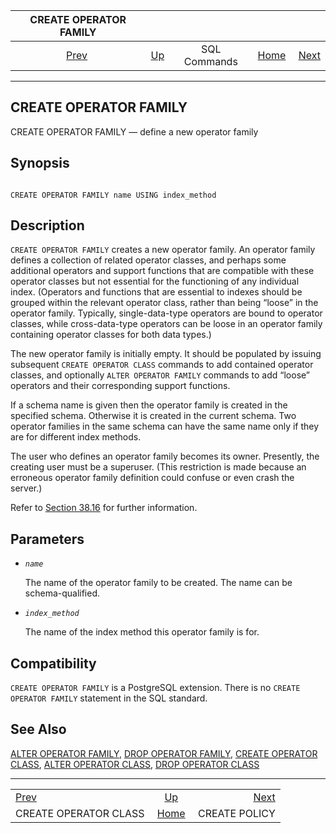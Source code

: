 <!--?xml version="1.0" encoding="UTF-8" standalone="no"?-->

|                  CREATE OPERATOR FAMILY                 |                                        |              |                                                       |                                                |
| :-----------------------------------------------------: | :------------------------------------- | :----------: | ----------------------------------------------------: | ---------------------------------------------: |
| [Prev](sql-createopclass.html "CREATE OPERATOR CLASS")  | [Up](sql-commands.html "SQL Commands") | SQL Commands | [Home](index.html "PostgreSQL 17devel Documentation") |  [Next](sql-createpolicy.html "CREATE POLICY") |

***

## CREATE OPERATOR FAMILY

CREATE OPERATOR FAMILY — define a new operator family

## Synopsis

```

CREATE OPERATOR FAMILY name USING index_method
```

## Description

`CREATE OPERATOR FAMILY` creates a new operator family. An operator family defines a collection of related operator classes, and perhaps some additional operators and support functions that are compatible with these operator classes but not essential for the functioning of any individual index. (Operators and functions that are essential to indexes should be grouped within the relevant operator class, rather than being “loose” in the operator family. Typically, single-data-type operators are bound to operator classes, while cross-data-type operators can be loose in an operator family containing operator classes for both data types.)

The new operator family is initially empty. It should be populated by issuing subsequent `CREATE OPERATOR CLASS` commands to add contained operator classes, and optionally `ALTER OPERATOR FAMILY` commands to add “loose” operators and their corresponding support functions.

If a schema name is given then the operator family is created in the specified schema. Otherwise it is created in the current schema. Two operator families in the same schema can have the same name only if they are for different index methods.

The user who defines an operator family becomes its owner. Presently, the creating user must be a superuser. (This restriction is made because an erroneous operator family definition could confuse or even crash the server.)

Refer to [Section 38.16](xindex.html "38.16. Interfacing Extensions to Indexes") for further information.

## Parameters

* *`name`*

    The name of the operator family to be created. The name can be schema-qualified.

* *`index_method`*

    The name of the index method this operator family is for.

## Compatibility

`CREATE OPERATOR FAMILY` is a PostgreSQL extension. There is no `CREATE OPERATOR FAMILY` statement in the SQL standard.

## See Also

[ALTER OPERATOR FAMILY](sql-alteropfamily.html "ALTER OPERATOR FAMILY"), [DROP OPERATOR FAMILY](sql-dropopfamily.html "DROP OPERATOR FAMILY"), [CREATE OPERATOR CLASS](sql-createopclass.html "CREATE OPERATOR CLASS"), [ALTER OPERATOR CLASS](sql-alteropclass.html "ALTER OPERATOR CLASS"), [DROP OPERATOR CLASS](sql-dropopclass.html "DROP OPERATOR CLASS")

***

|                                                         |                                                       |                                                |
| :------------------------------------------------------ | :---------------------------------------------------: | ---------------------------------------------: |
| [Prev](sql-createopclass.html "CREATE OPERATOR CLASS")  |         [Up](sql-commands.html "SQL Commands")        |  [Next](sql-createpolicy.html "CREATE POLICY") |
| CREATE OPERATOR CLASS                                   | [Home](index.html "PostgreSQL 17devel Documentation") |                                  CREATE POLICY |
